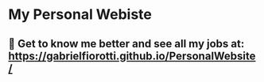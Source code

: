 # My Personal Webiste

## 📌 Get to know me better and see all my jobs at: https://gabrielfiorotti.github.io/PersonalWebsite/